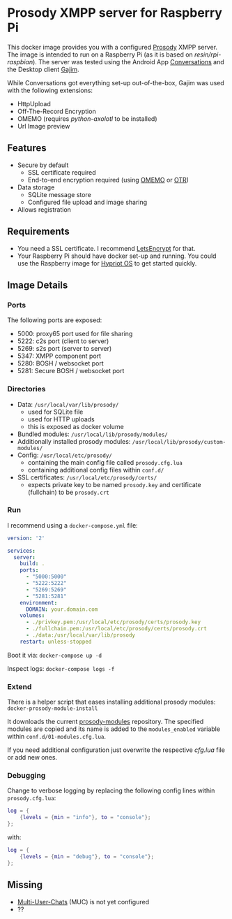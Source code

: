 # Prosody XMPP server for Raspberry Pi

This docker image provides you with a configured [Prosody](https://prosody.im/) XMPP server. The image is intended to run on a Raspberry Pi (as it is based on _resin/rpi-raspbian_).
The server was tested using the Android App [Conversations](https://conversations.im/) and the Desktop client [Gajim](https://gajim.org).

While Conversations got everything set-up out-of-the-box, Gajim was used with the following extensions:
* HttpUpload
* Off-The-Record Encryption
* OMEMO (requires _python-axolotl_ to be installed)
* Url Image preview

## Features

* Secure by default
  * SSL certificate required
  * End-to-end encryption required (using [OMEMO](https://conversations.im/omemo/) or [OTR](https://en.wikipedia.org/wiki/Off-the-Record_Messaging))
* Data storage
  * SQLite message store 
  * Configured file upload and image sharing
* Allows registration

## Requirements

* You need a SSL certificate. I recommend [LetsEncrypt](https://letsencrypt.org/) for that.
* Your Raspberry Pi should have docker set-up and running. You could use the Raspberry image for [Hypriot OS](http://blog.hypriot.com/downloads/) to get started quickly.

## Image Details

### Ports

The following ports are exposed:

* 5000: proxy65 port used for file sharing
* 5222: c2s port (client to server)
* 5269: s2s port (server to server)
* 5347: XMPP component port
* 5280: BOSH / websocket port
* 5281: Secure BOSH / websocket port

### Directories

* Data: ```/usr/local/var/lib/prosody/```
  * used for SQLite file
  * used for HTTP uploads
  * this is exposed as docker volume
* Bundled modules: ```/usr/local/lib/prosody/modules/```
* Additionally installed prosody modules: ```/usr/local/lib/prosody/custom-modules/```
* Config: ```/usr/local/etc/prosody/```
  * containing the main config file called ```prosody.cfg.lua```
  * containing additional config files within ```conf.d/```
* SSL certificates: ```/usr/local/etc/prosody/certs/```
  * expects private key to be named ```prosody.key``` and certificate (fullchain) to be ```prosody.crt```

### Run

I recommend using a ```docker-compose.yml``` file:

```yaml
version: '2'

services:
  server:
    build: .
    ports:
      - "5000:5000"
      - "5222:5222"
      - "5269:5269"
      - "5281:5281"
    environment:
      DOMAIN: your.domain.com
    volumes:
      - ./privkey.pem:/usr/local/etc/prosody/certs/prosody.key
      - ./fullchain.pem:/usr/local/etc/prosody/certs/prosody.crt
      - ./data:/usr/local/var/lib/prosody
    restart: unless-stopped
```


Boot it via: ```docker-compose up -d```

Inspect logs: ```docker-compose logs -f```

### Extend

There is a helper script that eases installing additional prosody modules: ```docker-prosody-module-install```

It downloads the current [prosody-modules](https://hg.prosody.im/prosody-modules/) repository. The specified modules are copied and its name is added to the ```modules_enabled``` variable within ```conf.d/01-modules.cfg.lua```.

If you need additional configuration just overwrite the respective _cfg.lua_ file or add new ones.

### Debugging

Change to verbose logging by replacing the following config lines within ```prosody.cfg.lua```:

```lua
log = {
    {levels = {min = "info"}, to = "console"};
};
```
with:

```lua
log = {
    {levels = {min = "debug"}, to = "console"};
};
```

## Missing

* [Multi-User-Chats](https://prosody.im/doc/modules/mod_muc) (MUC) is not yet configured
* ??